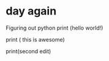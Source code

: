 # day again
Figuring out python
print (hello world!)

print ( this is awesome)


print(second edit)
